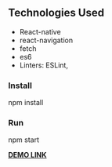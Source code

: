 ## Technologies Used

- React-native
- react-navigation
- fetch
- es6
- Linters: 
      ESLint,
### Install

npm install

### Run

npm start

[**DEMO LINK**](https://www.loom.com/share/80a78450b4ff4dd1b7907f9b39d5615f)

